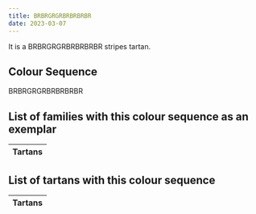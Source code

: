 ```yaml
---
title: BRBRGRGRBRBRBRBR
date: 2023-03-07
---
```

<no value>

It is a BRBRGRGRBRBRBRBR stripes tartan.


## Colour Sequence
BRBRGRGRBRBRBRBR

## List of families with this colour sequence as an exemplar

| Tartans |
|---------------|


## List of tartans with this colour sequence

| Tartans |
|---------------|
